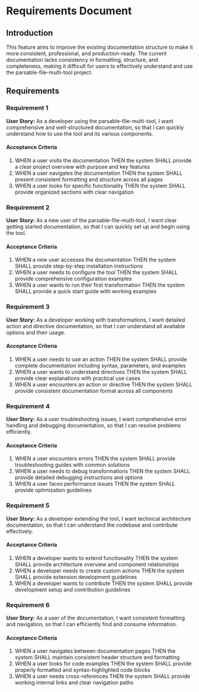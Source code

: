 # Requirements Document

## Introduction

This feature aims to improve the existing documentation structure to make it more consistent, professional, and production-ready. The current documentation lacks consistency in formatting, structure, and completeness, making it difficult for users to effectively understand and use the parsable-file-multi-tool project.

## Requirements

### Requirement 1

**User Story:** As a developer using the parsable-file-multi-tool, I want comprehensive and well-structured documentation, so that I can quickly understand how to use the tool and its various components.

#### Acceptance Criteria

1. WHEN a user visits the documentation THEN the system SHALL provide a clear project overview with purpose and key features
2. WHEN a user navigates the documentation THEN the system SHALL present consistent formatting and structure across all pages
3. WHEN a user looks for specific functionality THEN the system SHALL provide organized sections with clear navigation

### Requirement 2

**User Story:** As a new user of the parsable-file-multi-tool, I want clear getting started documentation, so that I can quickly set up and begin using the tool.

#### Acceptance Criteria

1. WHEN a new user accesses the documentation THEN the system SHALL provide step-by-step installation instructions
2. WHEN a user needs to configure the tool THEN the system SHALL provide comprehensive configuration examples
3. WHEN a user wants to run their first transformation THEN the system SHALL provide a quick start guide with working examples

### Requirement 3

**User Story:** As a developer working with transformations, I want detailed action and directive documentation, so that I can understand all available options and their usage.

#### Acceptance Criteria

1. WHEN a user needs to use an action THEN the system SHALL provide complete documentation including syntax, parameters, and examples
2. WHEN a user wants to understand directives THEN the system SHALL provide clear explanations with practical use cases
3. WHEN a user encounters an action or directive THEN the system SHALL provide consistent documentation format across all components

### Requirement 4

**User Story:** As a user troubleshooting issues, I want comprehensive error handling and debugging documentation, so that I can resolve problems efficiently.

#### Acceptance Criteria

1. WHEN a user encounters errors THEN the system SHALL provide troubleshooting guides with common solutions
2. WHEN a user needs to debug transformations THEN the system SHALL provide detailed debugging instructions and options
3. WHEN a user faces performance issues THEN the system SHALL provide optimization guidelines

### Requirement 5

**User Story:** As a developer extending the tool, I want technical architecture documentation, so that I can understand the codebase and contribute effectively.

#### Acceptance Criteria

1. WHEN a developer wants to extend functionality THEN the system SHALL provide architecture overview and component relationships
2. WHEN a developer needs to create custom actions THEN the system SHALL provide extension development guidelines
3. WHEN a developer wants to contribute THEN the system SHALL provide development setup and contribution guidelines

### Requirement 6

**User Story:** As a user of the documentation, I want consistent formatting and navigation, so that I can efficiently find and consume information.

#### Acceptance Criteria

1. WHEN a user navigates between documentation pages THEN the system SHALL maintain consistent header structure and formatting
2. WHEN a user looks for code examples THEN the system SHALL provide properly formatted and syntax-highlighted code blocks
3. WHEN a user needs cross-references THEN the system SHALL provide working internal links and clear navigation paths